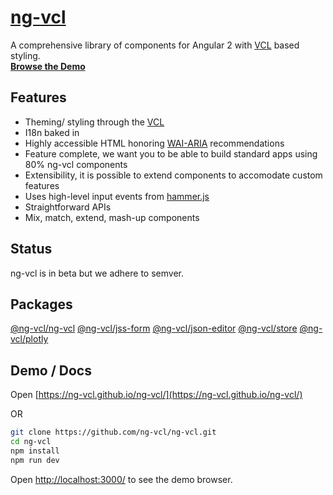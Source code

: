 # [ng-vcl](https://ng-vcl.github.io/ng-vcl/)

A comprehensive library of components for Angular 2 with [VCL](http://vcl.github.io/) based styling.<br>
**[Browse the Demo](https://ng-vcl.github.io/ng-vcl/)**

## Features

- Theming/ styling through the [VCL](http://vcl.github.io/)
- I18n baked in
- Highly accessible HTML honoring [WAI-ARIA](https://www.w3.org/WAI/intro/aria) recommendations
- Feature complete, we want you to be able to build standard apps using 80% ng-vcl components
- Extensibility, it is possible to extend components to accomodate custom features
- Uses high-level input events from [hammer.js](https://github.com/hammerjs/hammer.js)
- Straightforward APIs
- Mix, match, extend, mash-up components

## Status

ng-vcl is in beta but we adhere to semver.

## Packages

[@ng-vcl/ng-vcl](https://github.com/ng-vcl/ng-vcl/blob/master/src/ng-vcl/README.md/)
[@ng-vcl/jss-form](https://github.com/ng-vcl/ng-vcl/blob/master/src/jss-form/README.md/)
[@ng-vcl/json-editor](https://github.com/ng-vcl/ng-vcl/blob/master/src/json-editor/README.md/)
[@ng-vcl/store](https://github.com/ng-vcl/ng-vcl/blob/master/src/store/README.md/)
[@ng-vcl/plotly](https://github.com/ng-vcl/ng-vcl/blob/master/src/plotly/README.md/)

## Demo / Docs

Open [https://ng-vcl.github.io/ng-vcl/](https://ng-vcl.github.io/ng-vcl/)

OR

```sh
git clone https://github.com/ng-vcl/ng-vcl.git
cd ng-vcl
npm install
npm run dev
```
Open [http://localhost:3000/](http://localhost:3000/) to see the demo browser.
